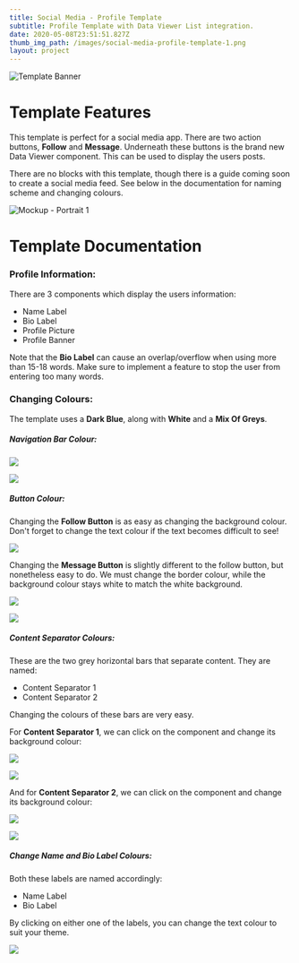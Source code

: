 ```yaml
---
title: Social Media - Profile Template
subtitle: Profile Template with Data Viewer List integration.
date: 2020-05-08T23:51:51.827Z
thumb_img_path: /images/social-media-profile-template-1.png
layout: project
---
```

![Template Banner](/images/social-media-profile-template-1.png)

# Template Features

This template is perfect for a social media app. There are two action buttons, **Follow** and **Message**. Underneath these buttons is the brand new Data Viewer component. This can be used to display the users posts.

There are no blocks with this template, though there is a guide coming soon to create a social media feed. See below in the documentation for naming scheme and changing colours.

![Mockup - Portrait 1](/images/phone-mockup-portrait.png)

# Template Documentation

### Profile Information:

There are 3 components which display the users information:

* Name Label
* Bio Label
* Profile Picture
* Profile Banner

Note that the **Bio Label** can cause an overlap/overflow when using more than 15-18 words. Make sure to implement a feature to stop the user from entering too many words.

### Changing Colours:

The template uses a **Dark Blue**, along with **White** and a **Mix Of Greys**. 

##### Navigation Bar Colour:

![](/images/change-background-colour-profile-app.png)

![](/images/change-background-navbar-colour-profile-app.png)

##### Button Colour:

Changing the **Follow Button** is as easy as changing the background colour. Don't forget to change the text colour if the text becomes difficult to see!

![](/images/change-follow-button-profile-app.png)

Changing the **Message Button** is slightly different to the follow button, but nonetheless easy to do. We must change the border colour, while the background colour stays white to match the white background.

![](/images/change-message-button-background-colour-profile-app.png)

![](/images/change-message-button-border-colour-profile-app.png)

##### Content Separator Colours:

These are the two grey horizontal bars that separate content. They are named:

* Content Separator 1
* Content Separator 2

Changing the colours of these bars are very easy.

For **Content Separator 1**, we can click on the component and change its background colour:

![](/images/content-separator-1-change-colour-profile-template.png)

![](/images/change-content-separator-1-background-colour-profile-template.png)

And for **Content Separator 2**, we can click on the component and change its background colour:

![](/images/change-content-separator-2-background-colour-profile-template.png)

![](/images/change-content-separator-2-backgound-colour-profile-template.png)



##### Change Name and Bio Label Colours:

Both these labels are named accordingly:

* Name Label
* Bio Label

By clicking on either one of the labels, you can change the text colour to suit your theme.

![](/images/change-name-or-bio-label-colours-profile-template.png)